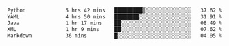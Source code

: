 <!--START_SECTION:waka-->

```txt
Python             5 hrs 42 mins   █████████▒░░░░░░░░░░░░░░░   37.62 %
YAML               4 hrs 50 mins   ████████░░░░░░░░░░░░░░░░░   31.91 %
Java               1 hr 17 mins    ██░░░░░░░░░░░░░░░░░░░░░░░   08.49 %
XML                1 hr 9 mins     ██░░░░░░░░░░░░░░░░░░░░░░░   07.62 %
Markdown           36 mins         █░░░░░░░░░░░░░░░░░░░░░░░░   04.05 %
```

<!--END_SECTION:waka-->
